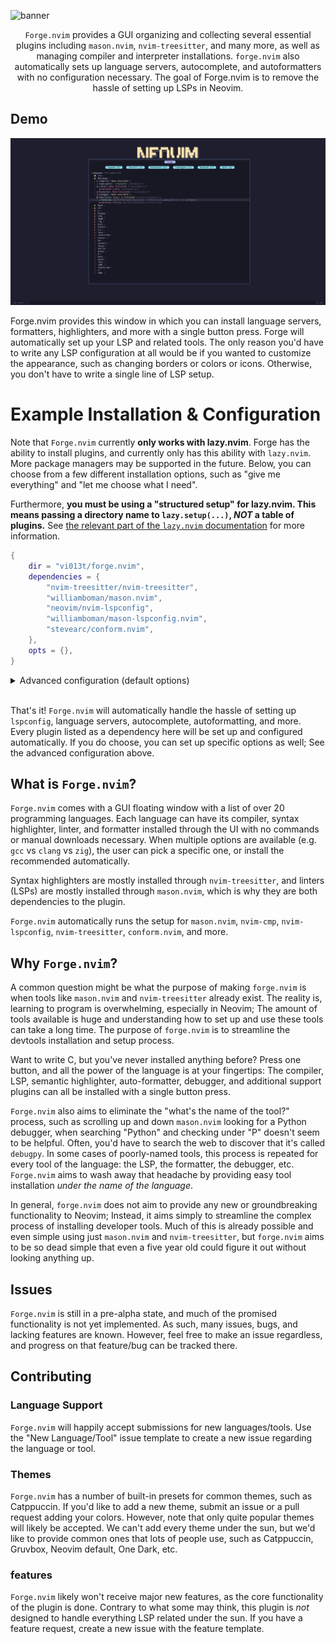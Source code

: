 ![banner](./docs/forge-banner.png)

<center>

`Forge.nvim` provides a GUI organizing and collecting several essential plugins including `mason.nvim`, `nvim-treesitter`, and many more, as well as managing compiler and interpreter installations. `forge.nvim` also automatically sets up language servers, autocomplete, and autoformatters with no configuration necessary. The goal of Forge.nvim is to remove the hassle of setting up LSPs in Neovim.

</center>

## Demo

![demo](./docs/demo.png)

Forge.nvim provides this window in which you can install language servers, formatters, highlighters, and more with a single button press. Forge will automatically set up your LSP and related tools. The only reason you'd have to write any LSP configuration at all would be if you wanted to customize the appearance, such as changing borders or colors or icons. Otherwise, you don't have to write a single line of LSP setup.

# Example Installation & Configuration

Note that `Forge.nvim` currently **only works with lazy.nvim**. Forge has the ability to install plugins, and currently only has this ability with `lazy.nvim`. More package managers may be supported in the future. Below, you can choose from a few different installation options, such as "give me everything" and "let me choose what I need".

Furthermore, **you must be using a "structured setup" for lazy.nvim. This means passing a directory name to `lazy.setup(...)`, *NOT* a table of plugins.** See [the relevant part of the `lazy.nvim` documentation](https://lazy.folke.io/usage/structuring) for more information.

```lua
{
    dir = "vi013t/forge.nvim",
    dependencies = {
        "nvim-treesitter/nvim-treesitter", 
        "williamboman/mason.nvim", 
        "neovim/nvim-lspconfig", 
        "williamboman/mason-lspconfig.nvim", 
        "stevearc/conform.nvim", 
    },
    opts = {},
}
```

<details>
	<summary>Advanced configuration (default options)</summary>

```lua
{
    "vi013t/forge.nvim",
    dependencies = {
        "nvim-treesitter/nvim-treesitter", 
        "williamboman/mason.nvim", 
        "neovim/nvim-lspconfig", 
        "williamboman/mason-lspconfig.nvim", 
        "stevearc/conform.nvim", 
    },
    opts = {

        --- The path to the file which saves what you have installed, so that we don't need to check every time.
        lockfile = vim.fn.stdpath("data") .. "/forge.lock",

        --- The name of the plugin directory, relative to `~/.config/nvim/lua`. This is the directory where your
        --- plugin files are stored, and it should be the same as the directory passed to `lazy.nvim`'s `setup()`.
        plugin_directory = "plugins",

        --- Whether to autoformat buffers on save.
        format_on_save = true,

        -- UI --
        ui = {

            --- Whether to hide the cursor in the Forge window. This can be either `true`, `false`, or `nil`. If it
            --- is `nil`, which is the default, the cursor will be hidden only if `opts.ui.window_options.cursorline`
            --- is set to `true` (which is also default).
            hide_cursor = nil,

            mappings = {
                q = "close_window",
                e = "expand",
                j = "move_cursor_down", -- TODO: Use CursorMove events so that these don't have to be done manually
                k = "move_cursor_up", -- 		 which will also allow support for more motions
                gg = "set_cursor_to_top",
                G = "set_cursor_to_bottom",
                i = "toggle_install",
                u = "toggle_install",
                r = "refresh",
                o = "open_options",
                ["<C-d>"] = "do_nothing",
                ["<CR>"] = "move_cursor_down",
                ["<Up>"] = "move_cursor_up",
                ["<Down>"] = "move_cursor_down",
            },

            --- Configuration for the symbols displayed on the Forge window.
            symbols = {

                --- Icon presets. These are collections of icons that the Forge buffer will use. By default, there's the `default` preset,
                --- which has the default icons, and there's `ascii`, which has ASCII-only icons for non-nerd font users. You can set
                --- the preset with `preset = "presetname"`. You can also edit existing presets by adding a preset with an existing name
                --- and changing a key to your desired value; The remaining keys will fallback to the preset's original value.
                ---
                --- All custom presets should match the formats of existing presets. I recommend just copy-pasting an original preset and
                --- changing it to suit your preferences to avoid errors.
                ---
                --- # Example configuration - Exising preset:
                ---
                --- opts = {
                ---		ui = {
                ---			symbols = {
                ---				preset = "ascii"
                ---			}
                ---		}
                --- }
                ---
                --- # Example configuration - Modified preset
                ---
                --- opts = {
                ---		ui = {
                ---			symbols = {
                ---				presets = {
                ---					ascii = {
                ---						right_arrow = ">>"
                ---						down_arrow = "vv"
                ---					}
                ---				}
                ---				preset = "ascii"
                ---			}
                ---		}
                --- }
                --- 
                ---
                --- # Example configuration - Custom preset
                --- 
                --- opts = {
                ---		ui = {
                ---			symbols = {
                ---				presets = {
                ---					my_preset = {
                ---						right_arrow = "➡▸",
                ---						down_arrow = "⬇",
                ---						progress = {
                ---							{ "a" },
                ---							{ "a", "b" },
                ---							{ "a", "b", "c" },
                ---							{ "a", "b", "c", "d" },
                ---							{ "a", "b", "c", "d", "e" },
                ---							{ "a", "b", "c", "d", "e", "f" },
                ---						},
                ---						installed = "",
                ---						not_installed = "×",
                ---						none_available = "∅",
                ---					}
                ---				}
                ---				preset = "my_preset"
                ---			}
                ---		}
                --- }
                ---
                presets = {
                    default = {
                        right_arrow = "▸",
                        down_arrow = "▾",
                        progress = {
                            { "" },
                            { "", "" },
                            { "", "", "" },
                            { "", "", "", "" },
                            { "", "", "", "", "" },
                            { "", "", "", "", "", "" },
                        },
                        installed = "",
                        not_installed = "",
                        none_available = "󰽤",
                    },

                    --- An ASCII-only preset. Use this preset (with `preset = "ascii"`) if you don't want to use a nerd font or a terminal
                    --- that renders glyps (such as Kitty). Alternatively, you can create your own preset and use that.
                    ascii = {
                        right_arrow = ">",
                        down_arrow = "v",
                        progress = {
                            { "0/0" },
                            { "0/1", "1/1" },
                            { "0/2", "1/2", "2/2" },
                            { "0/3", "1/3", "2/3", "3/3" },
                            { "0/4", "1/4", "2/4", "3/4", "4/4" },
                            { "0/5", "1/5", "2/5", "3/5", "4/5", "5/5" },
                        },
                        installed = "*",
                        not_installed = "X",
                        none_available = "O",
                    },
                },

                --- The icons preset. This should be a string such as "ascii". If this is `nil`, it will fallback to `"default"`. To use a
                --- custom preset, create one in the `presets` table, and use the name of it here.
                preset = nil,
            },
            colors = {
                presets = {

                    --- The default preset, which has bright saturated colors. This will be used by default if your colorscheme doesn't have a preset
                    --- associated with it and you haven't set a particular preset.
                    default = {
                        progress = {
                            { "#FF0000" }, -- Language has no tools available
                            { "#FF0000", "#00FF00" }, -- Language has 1 tool available
                            { "#FF0000", "#FFFF00", "#00FF00" }, -- Language has 2 tools available
                            { "#FF0000", "#FFAA00", "#BBFF00", "#00FF00" }, -- Language has 3 tools available
                            { "#FF0000", "#FF8800", "#FFFF00", "#BBFF00", "#00FF00" }, -- Language has 4 tools available
                            { "#FF0000", "#FF6600", "#FFAA00", "#FFFF00", "#BBFF00", "#00FF00" }, -- Language has 5 tools available
                        },
                        installed = "#00FF00",
                        not_installed = "#FF0000",
                        none_available = "#FFFF00",
                    },
                    ["catppuccin-mocha"] = {
                        progress = {
                            { "#F38BA8" }, -- Language has no tools available
                            { "#F38BA8", "#A6E3A1" }, -- Language has 1 tool available
                            { "#F38BA8", "#F9E2AF", "#A6E3A1" }, -- Language has 2 tools available
                            { "#F38BA8", "#FAB387", "#DDF7A1", "#A6E3A1" }, -- Language has 3 tools available
                            { "#F38BA8", "#FA9D87", "#F9E2AF", "#DDF7A1", "#A6E3A1" }, -- Language has 4 tools available
                            { "#F38BA8", "#FA8387", "#FAB387", "#F9E2AF", "#DDF7A1", "#A6E3A1" }, -- Language has 5 tools available
                        },
                        installed = "#A6E3A1",
                        not_installed = "#F38BA8",
                        none_available = "#F9E2AF",
                    },
                },

                --- The colors preset. This should be a string such as "ascii". If this is `nil`, it will fallback to `"default"`. To use a
                --- custom preset, create one in the `presets` table, and use the name of it here.
                preset = nil,
            },

            --- Options passed to the Forge window. These can be any options from vim.opt that are window-specific,
            --- as opposed to buffer-specific options.
            window_options = {
                cursorline = true,
            },

            --- Options passed to the Forge window upon creation. For a full list of available keys and values, see
            --- the last parameter of `:h nvim_open_win`.
            window_config = {
                style = "minimal",
                relative = "editor",
            },
        },

        -- LSP --
        lsp = {

            --- Diagnostic sign icons. These are the icons that'll appear next to virutal text, as well as in your
            --- sign column.
            icons = {
                Error = "",
                Warn = "",
                Hint = "󰌵",
                Info = "",
            },

            --- Diagnostic configuration. This is
            diagnostics = {
                underline = true, --- Whether to underline things like errors and warnings
                update_in_insert = false, --- Whether to update diagnostics while you're typing
                virtual_text = {
                    spacing = 4,
                    source = "if_many",
                },
                severity_sort = true, --- Sort diagnostics by severity (error > warning > info etc.)
            },

            --- Inlay hint configuration. Inlay hints are virtual text snippets that show things such as the type
            --- of a variable, the name of a function parameter, etc.
            inlay_hints = {

                --- Whether inlay hints are enabled.
                enabled = true,
            },
            capabilities = {},

            --- Autoformatting options. These are options passed directly to `conform.nvim`, so see the `conform` spec
            --- for possible keys and values here.
            format = {
                formatting_options = nil,
                timeout_ms = nil,
            },

            -- Language Servers
            servers = {

                -- Lua
                lua_ls = {
                    settings = {
                        Lua = {
                            workspace = {
                                checkThirdParty = false,
                            },
                            completion = {
                                callSnippet = "Replace",
                            },
                        },
                    },
                },

                -- C#
                omnisharp_mono = {
                    cmd = {
                        vim.fn.stdpath("data") .. "/mason/bin/omnisharp-mono",
                        "--assembly-loader=strict",
                    },
                    use_mono = true,
                },
            },
            setup = {},
        },

        -- Autocomplete options
        autocomplete = {
            format = {

                --- What to display on the autocomplete menu. The default is `symbol_text`, which displays both icons
                --- and text. For more information, see the `lspkind` documentation. If you're choosing not to use
                --- `lspkind` as a dependency for `Forge`, then this will do nothing.
                mode = "symbol_text",

                --- Map of symbols for the autocomplete menu. See the `lspkind` documentation for more information.
                --- If you're choosing not to use `lspkind` as a dependency for `Forge`, then this will do nothing.
                symbol_map = {
                    Text = "",
                    Method = "∷",
                    Function = "λ",
                    Constructor = "",
                    Field = "",
                    Variable = "󰫧",
                    Class = "",
                    Interface = "",
                    Module = "",
                    Property = "∷",
                    Unit = "",
                    Value = "",
                    Enum = "",
                    Keyword = "",
                    Snippet = "➡️",
                    Color = "",
                    File = "",
                    Reference = "&",
                    Folder = "",
                    EnumMember = "",
                    Constant = "𝛫",
                    Struct = "",
                    Event = "",
                    Operator = "",
                    TypeParameter = "",
                },
            },
        },
    }
}
```

</details>

<br/>

That's it! `Forge.nvim` will automatically handle the hassle of setting up `lspconfig`, language servers, autocomplete, autoformatting, and more. Every plugin listed as a dependency here will be set up and configured automatically. If you do choose, you can set up specific options as well; See the advanced configuration above.

## What is `Forge.nvim`?

`Forge.nvim` comes with a GUI floating window with a list of over 20 programming languages. Each language can have its compiler, syntax highlighter, linter, and formatter installed through the UI with no commands or manual downloads necessary. When multiple options are available (e.g. `gcc` vs `clang` vs `zig`), the user can pick a specific one, or install the recommended automatically.

Syntax highlighters are mostly installed through `nvim-treesitter`, and linters (LSPs) are mostly installed through `mason.nvim`, which is why they are both dependencies to the plugin.

`Forge.nvim` automatically runs the setup for `mason.nvim`, `nvim-cmp`, `nvim-lspconfig`, `nvim-treesitter`, `conform.nvim`, and more.

## Why `Forge.nvim`?

A common question might be what the purpose of making `forge.nvim` is when tools like `mason.nvim` and `nvim-treesitter` already exist. The reality is, learning to program is overwhelming, especially in Neovim; The amount of tools available is huge and understanding how to set up and use these tools can take a long time. The purpose of `forge.nvim` is to streamline the devtools installation and setup process. 

Want to write C, but you've never installed anything before? Press one button, and all the power of the language is at your fingertips: The compiler, LSP, semantic highlighter, auto-formatter, debugger, and additional support plugins can all be installed with a single button press. 

`Forge.nvim` also aims to eliminate the "what's the name of the tool?" process, such as scrolling up and down `mason.nvim` looking for a Python debugger, when searching "Python" and checking under "P" doesn't seem to be helpful. Often, you'd have to search the web to discover that it's called `debugpy`. In some cases of poorly-named tools, this process is repeated for every tool of the language: the LSP, the formatter, the debugger, etc. `Forge.nvim` aims to wash away that headache by providing easy tool installation *under the name of the language*. 

In general, `forge.nvim` does not aim to provide any new or groundbreaking functionality to Neovim; Instead, it aims simply to streamline the complex process of installing developer tools. Much of this is already possible and even simple using just `mason.nvim` and `nvim-treesitter`, but `forge.nvim` aims to be so dead simple that even a five year old could figure it out without looking anything up.

## Issues

`Forge.nvim` is still in a pre-alpha state, and much of the promised functionality is not yet implemented. As such, many issues, bugs, and lacking features are known. However, feel free to make an issue regardless, and progress on that feature/bug can be tracked there.

## Contributing

### Language Support

`Forge.nvim` will happily accept submissions for new languages/tools. Use the "New Language/Tool" issue template to create a new issue regarding the language or tool.

### Themes

`Forge.nvim` has a number of built-in presets for common themes, such as Catppuccin. If you'd like to add a new theme, submit an issue or a pull request adding your colors. However, note that only quite popular themes will likely be accepted. We can't add every theme under the sun, but we'd like to provide common ones that lots of people use, such as Catppuccin, Gruvbox, Neovim default, One Dark, etc.

### features

`Forge.nvim` likely won't receive major new features, as the core functionality of the plugin is done. Contrary to what some may think, this plugin is *not* designed to handle everything LSP related under the sun. If you have a feature request, create a new issue with the feature template.

